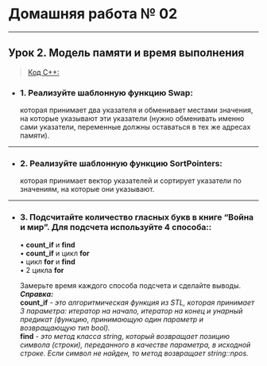 # Домашняя работа № 02
-------------------------------
## Урок 2. Модель памяти и время выполнения

> [Код С++:](main.cpp)

- ### 1. Реализуйте шаблонную функцию **Swap**:

    которая принимает два указателя и обменивает местами значения, на которые указывают эти указатели (нужно обменивать именно сами указатели, переменные должны оставаться в тех же адресах памяти).
-------------------------------
- ### 2. Реализуйте шаблонную функцию **SortPointers**:

    которая принимает вектор указателей и сортирует указатели по значениям, на которые они указывают.
-------------------------------
- ### 3. Подсчитайте количество гласных букв в книге **“Война и мир”**. Для подсчета используйте 4 способа::

    • **count_if** и **find**</br>
    • **count_if** и цикл **for**</br>
    • цикл **for** и **find**</br>
    • 2 цикла **for**</br>
    
    Замерьте время каждого способа подсчета и сделайте выводы.</br>
    ***Справка:***</br>
    **count_if** *- это алгоритмическая функция из STL, которая принимает 3 параметра: итератор на начало, итератор на конец и унарный предикат (функцию, принимающую один параметр и возвращающую тип bool).*</br>
    **find** *- это метод класса string, который возвращает позицию символа (строки), переданного в качестве параметра, в исходной строке. Если символ не найден, то метод возвращает string::npos.*</br>